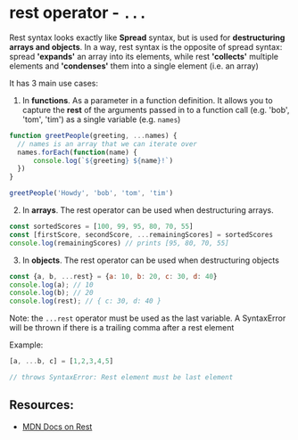 # rest operator - `...`

Rest syntax looks exactly like **Spread** syntax, but is used for **destructuring arrays and objects**. In a way, rest syntax is the opposite of spread syntax: spread **'expands'** an array into its elements, while rest **'collects'** multiple elements and **'condenses'** them into a single element (i.e. an array)

It has 3 main use cases:

1) In **functions**. As a parameter in a function definition. It allows you to capture the **rest** of the arguments passed in to a function call (e.g. 'bob', 'tom', 'tim') as a single variable (e.g. `names`)

```javascript
function greetPeople(greeting, ...names) {
  // names is an array that we can iterate over
  names.forEach(function(name) {
      console.log(`${greeting} ${name}!`)
  })
}

greetPeople('Howdy', 'bob', 'tom', 'tim')
```

2) In **arrays**. The rest operator can be used when destructuring arrays.

```javascript
const sortedScores = [100, 99, 95, 80, 70, 55]
const [firstScore, secondScore, ...remainingScores] = sortedScores
console.log(remainingScores) // prints [95, 80, 70, 55]
```

3) In **objects**. The rest operator can be used when destructuring objects

```javascript
const {a, b, ...rest} = {a: 10, b: 20, c: 30, d: 40}
console.log(a); // 10 
console.log(b); // 20 
console.log(rest); // { c: 30, d: 40 }
```

Note: the `...rest` operator must be used as the last variable. A SyntaxError will be thrown if there is a trailing comma after a rest element

Example:
```javascript
[a, ...b, c] = [1,2,3,4,5]

// throws SyntaxError: Rest element must be last element
```

## Resources:

- [MDN Docs on Rest](https://developer.mozilla.org/en-US/docs/Web/JavaScript/Reference/Functions/rest_parameters)
